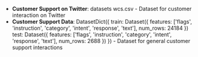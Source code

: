 - **Customer Support on Twitter**: datasets	wcs.csv - Dataset for customer interaction on Twitter
- **Customer Support Data**: DatasetDict({
    train: Dataset({
        features: ['flags', 'instruction', 'category', 'intent', 'response', 'text'],
        num_rows: 24184
    })
    test: Dataset({
        features: ['flags', 'instruction', 'category', 'intent', 'response', 'text'],
        num_rows: 2688
    })
}) - Dataset for general customer support interactions

